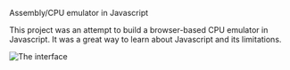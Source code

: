 Assembly/CPU emulator in Javascript 

This project was an attempt to build a browser-based CPU emulator in Javascript. It was a great way to learn about Javascript 
and its limitations. 



![The interface](https://user-images.githubusercontent.com/7830857/31238541-2d914c7e-a9f2-11e7-867c-e0a91dddd2cf.jpeg)


